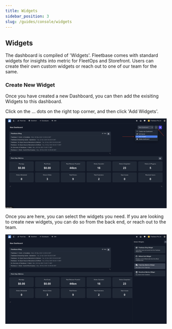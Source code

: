 ```yaml
---
title: Widgets
sidebar_position: 3
slug: /guides/console/widgets
---
```


## Widgets 

The dashboard is compiled of 'Widgets'. Fleetbase comes with standard widgets for insights into metric for FleetOps and Storefront. Users can create their own custom widgets or reach out to one of our team for the same. 

### Create New Widget

Once you have created a new Dashboard, you can then add the exisiting Widgets to this dashboard. 

Click on the ... dots on the right top corner, and then click 'Add Widgets'. 

![Alt text](image-8.png)

Once you are here, you can select the widgets you need. If you are looking to create new widgets, you can do so from the back end, or reach out to the team. 

![Alt text](image-7.png)
